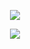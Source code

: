 <p align="center">
  <img src="https://readme-typing-svg.demolab.com?font=Fira+Code&pause=1000&color=11F794&width=435&lines=Happy+Every+Day">
</p>

<p align="center">
  <img src="https://github-readme-stats.vercel.app/api?username=Ksbjt&show_icons=true&theme=radical">
</p>

